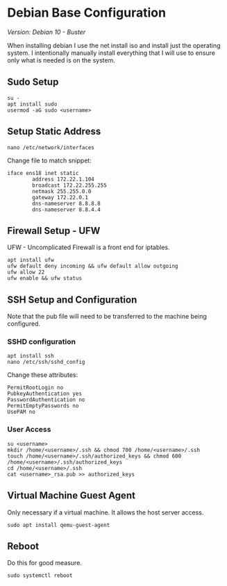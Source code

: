 # Debian Base Configuration
*Version: Debian 10 - Buster*

When installing debian I use the net install iso and install just the operating system. I intentionally manually install everything that I will use to ensure only what is needed is on the system.

## Sudo Setup

```Shell
su -
apt install sudo
usermod -aG sudo <username>
```

## Setup Static Address
```shell
nano /etc/network/interfaces
```

Change file to match snippet:
```vim
iface ens18 inet static
        address 172.22.1.104
        broadcast 172.22.255.255
        netmask 255.255.0.0
        gateway 172.22.0.1
        dns-nameserver 8.8.8.8
        dns-nameserver 8.8.4.4

```

## Firewall Setup - UFW
UFW - Uncomplicated Firewall is a front end for iptables.
```shell
apt install ufw
ufw default deny incoming && ufw default allow outgoing
ufw allow 22
ufw enable && ufw status
```

## SSH Setup and Configuration
Note that the pub file will need to be transferred to the machine being configured.

### SSHD configuration
```shell
apt install ssh
nano /etc/ssh/sshd_config
```

Change these attributes:
```vim
PermitRootLogin no
PubkeyAuthentication yes
PasswordAuthentication no
PermitEmptyPasswords no
UsePAM no
```

### User Access
```shell
su <username>
mkdir /home/<username>/.ssh && chmod 700 /home/<username>/.ssh
touch /home/<username>/.ssh/authorized_keys && chmod 600 /home/<username>/.ssh/authorized_keys
cd /home/<username>/.ssh
cat <username>_rsa.pub >> authorized_keys
```

## Virtual Machine Guest Agent
Only necessary if a virtual machine. It allows the host server access.

```Shell
sudo apt install qemu-guest-agent
```


## Reboot
Do this for good measure.
```shell
sudo systemctl reboot
```


